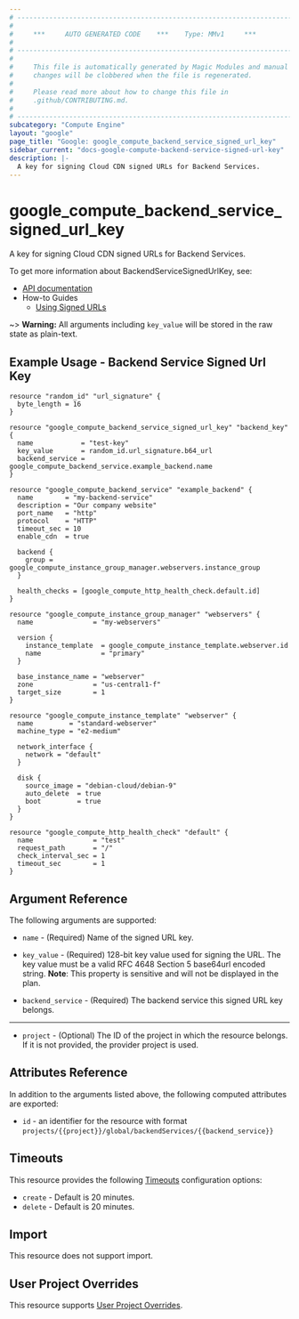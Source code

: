 ```yaml
---
# ----------------------------------------------------------------------------
#
#     ***     AUTO GENERATED CODE    ***    Type: MMv1     ***
#
# ----------------------------------------------------------------------------
#
#     This file is automatically generated by Magic Modules and manual
#     changes will be clobbered when the file is regenerated.
#
#     Please read more about how to change this file in
#     .github/CONTRIBUTING.md.
#
# ----------------------------------------------------------------------------
subcategory: "Compute Engine"
layout: "google"
page_title: "Google: google_compute_backend_service_signed_url_key"
sidebar_current: "docs-google-compute-backend-service-signed-url-key"
description: |-
  A key for signing Cloud CDN signed URLs for Backend Services.
---
```


# google\_compute\_backend\_service\_signed\_url\_key

A key for signing Cloud CDN signed URLs for Backend Services.


To get more information about BackendServiceSignedUrlKey, see:

* [API documentation](https://cloud.google.com/compute/docs/reference/rest/v1/backendServices)
* How-to Guides
    * [Using Signed URLs](https://cloud.google.com/cdn/docs/using-signed-urls/)

~> **Warning:** All arguments including `key_value` will be stored in the raw
state as plain-text.

## Example Usage - Backend Service Signed Url Key


```hcl
resource "random_id" "url_signature" {
  byte_length = 16
}

resource "google_compute_backend_service_signed_url_key" "backend_key" {
  name            = "test-key"
  key_value       = random_id.url_signature.b64_url
  backend_service = google_compute_backend_service.example_backend.name
}

resource "google_compute_backend_service" "example_backend" {
  name        = "my-backend-service"
  description = "Our company website"
  port_name   = "http"
  protocol    = "HTTP"
  timeout_sec = 10
  enable_cdn  = true

  backend {
    group = google_compute_instance_group_manager.webservers.instance_group
  }

  health_checks = [google_compute_http_health_check.default.id]
}

resource "google_compute_instance_group_manager" "webservers" {
  name               = "my-webservers"

  version {
    instance_template  = google_compute_instance_template.webserver.id
    name               = "primary"
  }

  base_instance_name = "webserver"
  zone               = "us-central1-f"
  target_size        = 1
}

resource "google_compute_instance_template" "webserver" {
  name         = "standard-webserver"
  machine_type = "e2-medium"

  network_interface {
    network = "default"
  }

  disk {
    source_image = "debian-cloud/debian-9"
    auto_delete  = true
    boot         = true
  }
}

resource "google_compute_http_health_check" "default" {
  name               = "test"
  request_path       = "/"
  check_interval_sec = 1
  timeout_sec        = 1
}
```

## Argument Reference

The following arguments are supported:


* `name` -
  (Required)
  Name of the signed URL key.

* `key_value` -
  (Required)
  128-bit key value used for signing the URL. The key value must be a
  valid RFC 4648 Section 5 base64url encoded string.
  **Note**: This property is sensitive and will not be displayed in the plan.

* `backend_service` -
  (Required)
  The backend service this signed URL key belongs.


- - -


* `project` - (Optional) The ID of the project in which the resource belongs.
    If it is not provided, the provider project is used.


## Attributes Reference

In addition to the arguments listed above, the following computed attributes are exported:

* `id` - an identifier for the resource with format `projects/{{project}}/global/backendServices/{{backend_service}}`


## Timeouts

This resource provides the following
[Timeouts](/docs/configuration/resources.html#timeouts) configuration options:

- `create` - Default is 20 minutes.
- `delete` - Default is 20 minutes.

## Import

This resource does not support import.

## User Project Overrides

This resource supports [User Project Overrides](https://www.terraform.io/docs/providers/google/guides/provider_reference.html#user_project_override).
